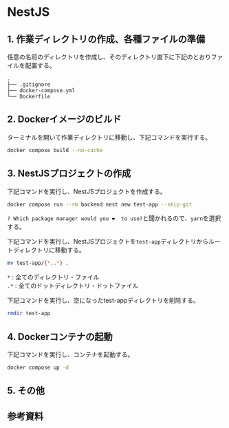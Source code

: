 # NestJS

## 1. 作業ディレクトリの作成、各種ファイルの準備

任意の名前のディレクトリを作成し、そのディレクトリ直下に下記のとおりファイルを配置する。
```
.
├── .gitignore
├── docker-compose.yml
└── Dockerfile
```

## 2. Dockerイメージのビルド

ターミナルを開いて作業ディレクトリに移動し、下記コマンドを実行する。<br>
```sh
docker compose build --no-cache
```

## 3. NestJSプロジェクトの作成

下記コマンドを実行し、NestJSプロジェクトを作成する。
```sh
docker compose run --rm backend nest new test-app --skip-git
```
`? Which package manager would you ❤️  to use?`と聞かれるので、`yarn`を選択する。<br>

下記コマンドを実行し、NestJSプロジェクトを`test-app`ディレクトリからルートディレクトリに移動する。
```sh
mv test-app/{*,.*} .
```
`*` : 全てのディレクトリ・ファイル<br>
`.*` : 全てのドットディレクトリ・ドットファイル<br>

下記コマンドを実行し、空になったtest-appディレクトリを削除する。
```sh
rmdir test-app
```

## 4. Dockerコンテナの起動

下記コマンドを実行し、コンテナを起動する。
```sh
docker compose up -d
```

## 5. その他

## 参考資料
